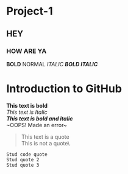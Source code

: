 # Project-1
## HEY
### HOW ARE YA
**BOLD**
NORMAL
_ITALIC_
**_BOLD ITALIC_**

# Introduction to GitHub
**This text is bold**\
*This text is Italic*\
***This text is bold and italic***\
~OOPS! Made an error~
> This text is a quote\
This is not a quote\
```
Stud code quote
Stud quote 2
Stud quote 3
```
